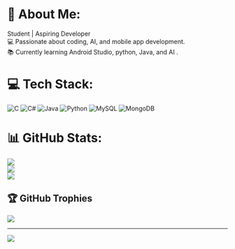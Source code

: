 # 💫 About Me:
Student | Aspiring Developer<br>💻 Passionate about coding, AI, and mobile app development.<br>📚 Currently learning Android Studio, python, Java, and AI .


# 💻 Tech Stack:
![C](https://img.shields.io/badge/c-%2300599C.svg?style=flat-square&logo=c&logoColor=white) ![C#](https://img.shields.io/badge/c%23-%23239120.svg?style=flat-square&logo=csharp&logoColor=white) ![Java](https://img.shields.io/badge/java-%23ED8B00.svg?style=flat-square&logo=openjdk&logoColor=white) ![Python](https://img.shields.io/badge/python-3670A0?style=flat-square&logo=python&logoColor=ffdd54) ![MySQL](https://img.shields.io/badge/mysql-4479A1.svg?style=flat-square&logo=mysql&logoColor=white) ![MongoDB](https://img.shields.io/badge/MongoDB-%234ea94b.svg?style=flat-square&logo=mongodb&logoColor=white)
# 📊 GitHub Stats:
![](https://github-readme-stats.vercel.app/api?username=prajwalm-hub&theme=dark&hide_border=false&include_all_commits=true&count_private=true)<br/>
![](https://github-readme-streak-stats.herokuapp.com/?user=prajwalm-hub&theme=dark&hide_border=false)<br/>
![](https://github-readme-stats.vercel.app/api/top-langs/?username=prajwalm-hub&theme=dark&hide_border=false&include_all_commits=true&count_private=true&layout=compact)

## 🏆 GitHub Trophies
![](https://github-profile-trophy.vercel.app/?username=prajwalm-hub&theme=radical&no-frame=false&no-bg=true&margin-w=4)

---
[![](https://visitcount.itsvg.in/api?id=prajwalm-hub&icon=0&color=0)](https://visitcount.itsvg.in)
